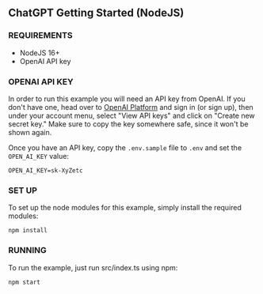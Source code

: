 ## ChatGPT Getting Started (NodeJS)

### REQUIREMENTS

- NodeJS 16+
- OpenAI API key

### OPENAI API KEY

In order to run this example you will need an API key from OpenAI. If you don't have one, head over to 
[OpenAI Platform](https:///platform.openai.com) and sign in (or sign up), then under your account menu,
select "View API keys" and click on "Create new secret key." Make sure to copy the key somewhere safe,
since it won't be shown again.

Once you have an API key, copy the `.env.sample` file to `.env` and set the `OPEN_AI_KEY` value:

    OPEN_AI_KEY=sk-XyZetc

### SET UP

To set up the node modules for this example, simply install the required modules:

    npm install

### RUNNING

To run the example, just run src/index.ts using npm:

    npm start

